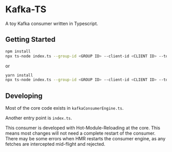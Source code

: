 # Kafka-TS

A toy Kafka consumer written in Typescript.

## Getting Started

```bash
npm install
npx ts-node index.ts --group-id <GROUP ID> --client-id <CLIENT ID> --topic <TOPIC>
```

or

```bash
yarn install
npx ts-node index.ts --group-id <GROUP ID> --client-id <CLIENT ID> --topic <TOPIC>
```

## Developing

Most of the core code exists in `kafkaConsumerEngine.ts`.

Another entry point is `index.ts`.

This consumer is developed with Hot-Module-Reloading at the core. This means most changes will not need a complete restart of the consumer. There may be some errors when HMR restarts the consumer engine, as any fetches are intercepted mid-flight and rejected.

